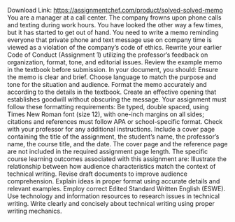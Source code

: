 Download Link: https://assignmentchef.com/product/solved-solved-memo
<br>
You are a manager at a call center. The company frowns upon phone calls and texting during work hours. You have looked the other way a few times, but it has started to get out of hand. You need to write a memo reminding everyone that private phone and text message use on company time is viewed as a violation of the company’s code of ethics. Rewrite your earlier Code of Conduct (Assignment 1) utilizing the professor’s feedback on organization, format, tone, and editorial issues. Review the example memo in the textbook before submission. In your document, you should: Ensure the memo is clear and brief. Choose language to match the purpose and tone for the situation and audience. Format the memo accurately and according to the details in the textbook. Create an effective opening that establishes goodwill without obscuring the message. Your assignment must follow these formatting requirements: Be typed, double spaced, using Times New Roman font (size 12), with one-inch margins on all sides; citations and references must follow APA or school-specific format. Check with your professor for any additional instructions. Include a cover page containing the title of the assignment, the student’s name, the professor’s name, the course title, and the date. The cover page and the reference page are not included in the required assignment page length. The specific course learning outcomes associated with this assignment are: Illustrate the relationship between how audience characteristics match the context of technical writing. Revise draft documents to improve audience comprehension. Explain ideas in proper format using accurate details and relevant examples. Employ correct Edited Standard Written English (ESWE). Use technology and information resources to research issues in technical writing. Write clearly and concisely about technical writing using proper writing mechanics.